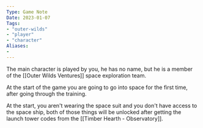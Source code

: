 ```yaml
---
Type: Game Note
Date: 2023-01-07
Tags:
- "outer-wilds"
- "player"
- "character"
Aliases:
- 
---
```

The main character is played by you, he has no name, but he is a member of the [[Outer Wilds Ventures]] space exploration team.

At the start of the game you are going to go into space for the first time, after going through the training.

At the start, you aren't wearing the space suit and you don't have access to the space ship, both of those things will be unlocked after getting the launch tower codes from the [[Timber Hearth - Observatory]].